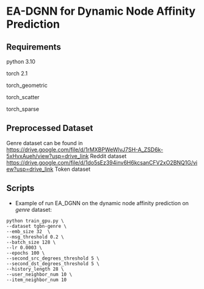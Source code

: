 # EA-DGNN for Dynamic Node Affinity Prediction

## Requirements
python 3.10 

torch 2.1

torch_geometric

torch_scatter 

torch_sparse
## Preprocessed Dataset
Genre dataset can be found in https://drive.google.com/file/d/1rMXBPWeWlvJ7SH-A_ZSD6k-5xHvxAueh/view?usp=drive_link
Reddit dataset https://drive.google.com/file/d/1do5sEz394inv6H6kcsanCFV2xO2BNQ1G/view?usp=drive_link
Token dataset 


## Scripts
* Example of run EA_DGNN on the dynamic node affinity prediction on *genre* dataset:
```
python train_gpu.py \
--dataset tgbn-genre \
--emb_size 32  \
--msg_threshold 0.2 \
--batch_size 128 \
--lr 0.0003 \
--epochs 100 \
--second_src_degrees_threshold 5 \
--second_dst_degrees_threshold 5 \
--history_length 28 \
--user_neighbor_num 10 \
--item_neighbor_num 10
```
